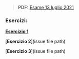 > **PDF:** [Esame 13 luglio 2021](/Esami/2021/esameLuglio_conSol.pdf)

### Esercizi:

[**Esercizio 1**](/../../issues/29)

[**Esercizio 2**](issue file path)

[**Esercizio 3**](issue file path)
